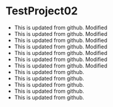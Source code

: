 # TestProject02

- This is updated from github. Modified
- This is updated from github. Modified
- This is updated from github. Modified
- This is updated from github. Modified
- This is updated from github. Modified
- This is updated from github. Modified
- This is updated from github. Modified
- This is updated from github.
- This is updated from github.
- This is updated from github.
- This is updated from github.
- This is updated from github.
